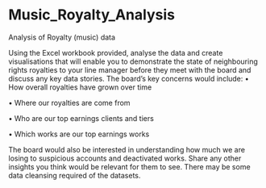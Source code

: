 # Music_Royalty_Analysis
Analysis of Royalty (music) data

Using the Excel workbook provided, analyse the data and create visualisations that will enable you to demonstrate the state of neighbouring rights royalties to your line manager before they meet with the board and discuss any key data stories. The board’s key concerns would include:
•	How overall royalties have grown over time

•	Where our royalties are come from

•	Who are our top earnings clients and tiers

•	Which works are our top earnings works

The board would also be interested in understanding how much we are losing to suspicious accounts and deactivated works. Share any other insights you think would be relevant for them to see. There may be some data cleansing required of the datasets. 
